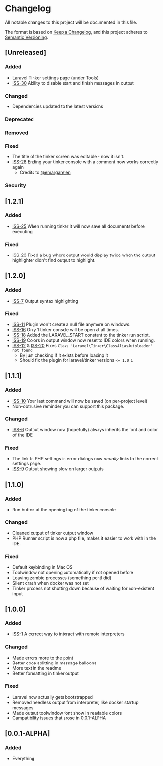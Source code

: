 # Changelog

All notable changes to this project will be documented in this file.

The format is based on [Keep a Changelog](https://keepachangelog.com/en/1.0.0/),
and this project adheres to [Semantic Versioning](https://semver.org/spec/v2.0.0.html).

## [Unreleased]
### Added
- Laravel Tinker settings page (under Tools)
- [ISS-30](https://github.com/Roboroads/laravel-tinker/issues/30) Ability to disable start and finish messages in output
### Changed
- Dependencies updated to the latest versions
### Deprecated

### Removed

### Fixed
- The title of the tinker screen was editable - now it isn't.
- [ISS-28](https://github.com/Roboroads/laravel-tinker/issues/28) Ending your tinker console with a comment now works correctly again
  - Credits to [@emargareten](https://github.com/emargareten)
### Security
## [1.2.1]
### Added
- [ISS-25](https://github.com/Roboroads/laravel-tinker/issues/25) When running tinker it will now save all documents before executing
### Fixed
- [ISS-23](https://github.com/Roboroads/laravel-tinker/issues/23) Fixed a bug where output would display twice when the output highlighter didn't find output to highlight.

## [1.2.0]
### Added
- [ISS-7](https://github.com/Roboroads/laravel-tinker/issues/7) Output syntax highlighting

### Fixed
- [ISS-11](https://github.com/Roboroads/laravel-tinker/issues/11) Plugin won't create a null file anymore on windows. 
- [ISS-16](https://github.com/Roboroads/laravel-tinker/issues/16) Only 1 tinker console will be open at all times.
- [ISS-18](https://github.com/Roboroads/laravel-tinker/issues/18) Added the LARAVEL_START constant to the tinker run script.
- [ISS-19](https://github.com/Roboroads/laravel-tinker/issues/19) Colors in output window now reset to IDE colors when running.
- [ISS-12](https://github.com/Roboroads/laravel-tinker/issues/12) & [ISS-20](https://github.com/Roboroads/laravel-tinker/issues/20) Fixes `Class 'Laravel\Tinker\ClassAliasAutoloader' not found`
  - By just checking if it exists before loading it
  - Should fix the plugin for laravel/tinker versions `<= 1.0.1`
   
## [1.1.1]
### Added
- [ISS-10](https://github.com/Roboroads/laravel-tinker/issues/10) Your last command will now be saved (on per-project level)
- Non-obtrusive reminder you can support this package.
 
### Changed
- [ISS-6](https://github.com/Roboroads/laravel-tinker/issues/6) Output window now (hopefully) always inherits the font and color of the IDE

### Fixed
- The link to PHP settings in error dialogs now *acually* links to the correct settings page.
- [ISS-9](https://github.com/Roboroads/laravel-tinker/issues/9) Output showing slow on larger outputs

## [1.1.0]

### Added
- Run button at the opening tag of the tinker console

### Changed
- Cleaned output of tinker output window
- PHP Runner script is now a php file, makes it easier to work with in the IDE.
 
### Fixed
- Default keybinding in Mac OS
- Toolwindow not opening automatically if not opened before
- Leaving zombie processes (something pcntl did)
- Silent crash when docker was not set
- Tinker process not shutting down because of waiting for non-existent input

## [1.0.0]
### Added
- [ISS-1](https://github.com/Roboroads/laravel-tinker/issues/1) A correct way to interact with remote interpreters

### Changed
- Made errors more to the point
- Better code splitting in message balloons
- More text in the readme
- Better formatting in tinker output
 
### Fixed
- Laravel now actually gets bootstrapped
- Removed needless output from interpreter, like docker startup messages
- Made output toolwindow font show in readable colors
- Campatibility issues that arose in 0.0.1-ALPHA
 
 
## [0.0.1-ALPHA]
### Added
- Everything
